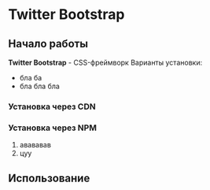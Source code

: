 # Twitter Bootstrap

## Начало работы
**Twitter Bootstrap** - CSS-фреймворк
Варианты установки:
* бла ба
* бла бла бла

### Установка через CDN

### Установка через NPM
1. авававав
2. цуу

## Использование
